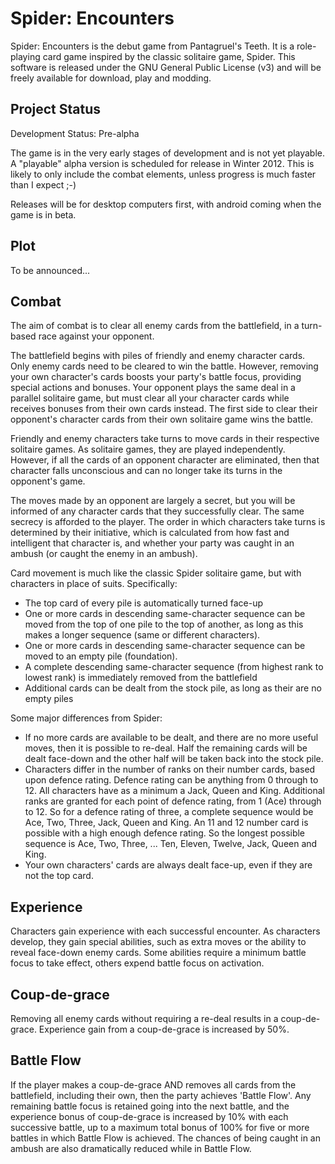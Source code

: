 Spider: Encounters
==================

Spider: Encounters is the debut game from Pantagruel's Teeth. It is a role-playing card game inspired by the
classic solitaire game, Spider. This software is released under the GNU General Public License (v3) and will be
freely available for download, play and modding.

Project Status
--------------

Development Status: Pre-alpha

The game is in the very early stages of development and is not yet playable. A "playable" alpha version
is scheduled for release in Winter 2012. This is likely to only include the combat elements, unless progress is much
faster than I expect ;-)

Releases will be for desktop computers first, with android coming when the game is in beta.

Plot
----

To be announced...

Combat
------

The aim of combat is to clear all enemy cards from the battlefield, in a turn-based race against your opponent.

The battlefield begins with piles of friendly and enemy character cards. Only enemy cards need to be cleared to win the battle. However,
removing your own character's cards boosts your party's battle focus, providing special actions and bonuses. Your opponent plays
the same deal in a parallel solitaire game, but must clear all your character cards while receives bonuses from their own cards instead.
The first side to clear their opponent's character cards from their own solitaire game wins the battle.

Friendly and enemy characters take turns to move cards in their respective solitaire games. As solitaire games, they are played
independently. However, if all the cards of an opponent character are eliminated, then that character falls unconscious and can no longer
take its turns in the opponent's game.

The moves made by an opponent are largely a secret, but you will be informed of any character cards that they successfully clear. The
same secrecy is afforded to the player. The order in which characters take turns is determined by their initiative, which is calculated
from how fast and intelligent that character is, and whether your party was caught in an ambush (or caught the enemy in an ambush).

Card movement is much like the classic Spider solitaire game, but with characters in place of suits. Specifically:

- The top card of every pile is automatically turned face-up
- One or more cards in descending same-character sequence can be moved from the top of one pile to the top of another, as long
as this makes a longer sequence (same or different characters).
- One or more cards in descending same-character sequence can be moved to an empty pile (foundation).
- A complete descending same-character sequence (from highest rank to lowest rank) is immediately removed from the battlefield
- Additional cards can be dealt from the stock pile, as long as their are no empty piles

Some major differences from Spider:

- If no more cards are available to be dealt, and there are no more useful moves, then it is possible to re-deal. Half the remaining cards
will be dealt face-down and the other half will be taken back into the stock pile.
- Characters differ in the number of ranks on their number cards, based upon defence rating. Defence rating can be anything from 0 through
to 12. All characters have as a minimum a Jack, Queen and King. Additional ranks are granted for each point of defence rating, from 1 (Ace)
through to 12. So for a defence rating of three, a complete sequence would be Ace, Two, Three, Jack, Queen and King. An 11 and 12 number
card is possible with a high enough defence rating. So the longest possible sequence is Ace, Two, Three, ... Ten, Eleven, Twelve, Jack, Queen
and King.
- Your own characters' cards are always dealt face-up, even if they are not the top card.

Experience
----------
Characters gain experience with each successful encounter. As characters develop, they gain special abilities, such as extra moves or
the ability to reveal face-down enemy cards. Some abilities require a minimum battle focus to take effect, others expend battle
focus on activation.

Coup-de-grace
-------------
Removing all enemy cards without requiring a re-deal results in a coup-de-grace. Experience gain from a coup-de-grace is
increased by 50%.

Battle Flow
-----------
If the player makes a coup-de-grace AND removes all cards from the battlefield, including their own, then the party achieves
'Battle Flow'. Any remaining battle focus is retained going into the next battle, and the experience bonus of coup-de-grace is
increased by 10% with each successive battle, up to a maximum total bonus of 100% for five or more battles in which Battle Flow is
achieved. The chances of being caught in an ambush are also dramatically reduced while in Battle Flow.
